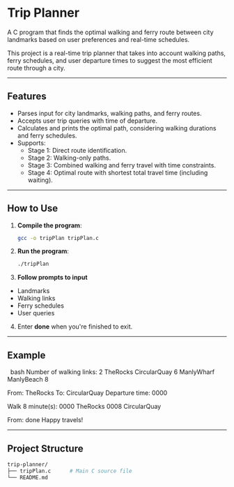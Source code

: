 # Trip Planner
A C program that finds the optimal walking and ferry route between city landmarks based on user preferences and real-time schedules.

This project is a real-time trip planner that takes into account walking paths, ferry schedules, and user departure times to suggest the most efficient route through a city.

---

## Features

- Parses input for city landmarks, walking paths, and ferry routes.
- Accepts user trip queries with time of departure.
- Calculates and prints the optimal path, considering walking durations and ferry schedules.
- Supports:
  - Stage 1: Direct route identification.
  - Stage 2: Walking-only paths.
  - Stage 3: Combined walking and ferry travel with time constraints.
  - Stage 4: Optimal route with shortest total travel time (including waiting).

---

## How to Use

1. **Compile the program**:

   ```bash
   gcc -o tripPlan tripPlan.c

2. **Run the program**:

   ```bash
   ./tripPlan

3. **Follow prompts to input**
  - Landmarks
  - Walking links
  - Ferry schedules
  - User queries

4. Enter **done** when you're finished to exit.

---

## Example

```` ````bash
Number of walking links: 2
TheRocks
CircularQuay
6
ManlyWharf
ManlyBeach
8

From: TheRocks
To: CircularQuay
Departure time: 0000

Walk 8 minute(s):
  0000 TheRocks
  0008 CircularQuay

From: done
Happy travels!

---

## Project Structure

  ```bash
  trip-planner/
  ├── tripPlan.c      # Main C source file
  └── README.md      


